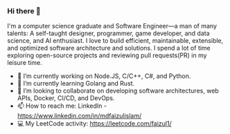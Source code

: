 ### Hi there 👋

I'm a computer science graduate and Software Engineer—a man of many talents: A self-taught designer, programmer, game developer, and data science, and AI enthusiast. I love to build efficient, maintainable, extensible, and optimized software architecture and solutions. I spend a lot of time exploring open-source projects and reviewing pull requests(PR) in my leisure time.

- 🔭 I’m currently working on Node.JS, C/C++, C#, and Python.
- 🌱 I’m currently learning Golang and Rust.
- 👯 I’m looking to collaborate on developing software architectures, web APIs, Docker, CI/CD, and DevOps.
- 📫 How to reach me: LinkedIn - https://www.linkedin.com/in/mdfaizulislam/
- 💻 My LeetCode activity: https://leetcode.com/faizul1/
<!--
**mdfaizulislam/mdfaizulislam** is a ✨ _special_ ✨ repository because its `README.md` (this file) appears on your GitHub profile.

Here are some ideas to get you started:

- 🔭 I’m currently working on ...
- 🌱 I’m currently learning ...
- 👯 I’m looking to collaborate on ...
- 🤔 I’m looking for help with ...
- 💬 Ask me about ...
- 📫 How to reach me: ...
- 😄 Pronouns: ...
- ⚡ Fun fact: ...
-->
